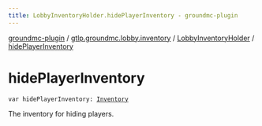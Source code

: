 ```yaml
---
title: LobbyInventoryHolder.hidePlayerInventory - groundmc-plugin
---
```


[groundmc-plugin](../../index.html) / [gtlp.groundmc.lobby.inventory](../index.html) / [LobbyInventoryHolder](index.html) / [hidePlayerInventory](.)

# hidePlayerInventory

`var hidePlayerInventory: `[`Inventory`](https://hub.spigotmc.org/javadocs/spigot/org/bukkit/inventory/Inventory.html)

The inventory for hiding players.

